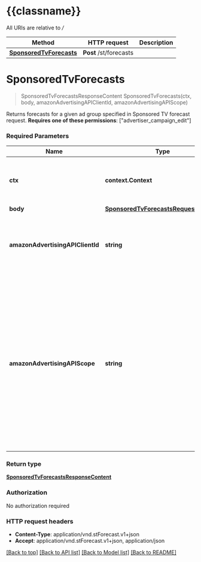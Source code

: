 # {{classname}}

All URIs are relative to */*

Method | HTTP request | Description
------------- | ------------- | -------------
[**SponsoredTvForecasts**](ForecastsApi.md#SponsoredTvForecasts) | **Post** /st/forecasts | 

# **SponsoredTvForecasts**
> SponsoredTvForecastsResponseContent SponsoredTvForecasts(ctx, body, amazonAdvertisingAPIClientId, amazonAdvertisingAPIScope)


Returns forecasts for a given ad group specified in Sponsored TV forecast request.  **Requires one of these permissions**: [\"advertiser_campaign_edit\"]

### Required Parameters

Name | Type | Description  | Notes
------------- | ------------- | ------------- | -------------
 **ctx** | **context.Context** | context for authentication, logging, cancellation, deadlines, tracing, etc.
  **body** | [**SponsoredTvForecastsRequestContent**](SponsoredTvForecastsRequestContent.md)|  | 
  **amazonAdvertisingAPIClientId** | **string**| The identifier of a client associated with a \&quot;Login with Amazon\&quot; account. | 
  **amazonAdvertisingAPIScope** | **string**| The identifier of a profile associated with the advertiser account. Use &#x60;GET&#x60; method on Profiles resource to list profiles associated with the access token passed in the HTTP Authorization header and choose profile id &#x60;profileId&#x60; from the response to pass it as input. | 

### Return type

[**SponsoredTvForecastsResponseContent**](SponsoredTvForecastsResponseContent.md)

### Authorization

No authorization required

### HTTP request headers

 - **Content-Type**: application/vnd.stForecast.v1+json
 - **Accept**: application/vnd.stForecast.v1+json, application/json

[[Back to top]](#) [[Back to API list]](../README.md#documentation-for-api-endpoints) [[Back to Model list]](../README.md#documentation-for-models) [[Back to README]](../README.md)

